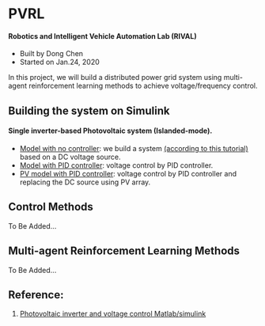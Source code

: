 # PVRL

#### Robotics and Intelligent Vehicle Automation Lab (RIVAL)
- Built by Dong Chen
- Started on Jan.24, 2020

In this project, we will build a distributed power grid system using multi-agent reinforcement learning methods to achieve voltage/frequency control.

## Building the system on Simulink

#### Single inverter-based Photovoltaic system (Islanded-mode).

- [Model with no controller](PV_model/pv_inverter.slx): we build a system [(according to this tutorial)](https://www.youtube.com/watch?v=A9FhgHS1JsE) based on a DC voltage source. 
- [Model with PID controller](PV_model/pv_inverter_pid.slx): voltage control by PID controller.
- [PV model with PID controller](PV_model/pv_inverter_pv.slx): voltage control by PID controller and replacing the DC source using PV array.

## Control Methods

To Be Added...

## Multi-agent Reinforcement Learning Methods

To Be Added...


## Reference:

1. [Photovoltaic inverter and voltage control Matlab/simulink](https://www.youtube.com/watch?v=A9FhgHS1JsE)
